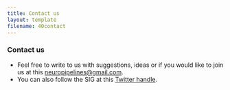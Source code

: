 ```yaml
---
title: Contact us
layout: template
filename: 40contact
--- 
```


### Contact us

* Feel free to write to us with suggestions, ideas or if you would like to join us at this <neuropipelines@gmail.com>.
* You can also follow the SIG at this [Twitter handle](https://twitter.com/OhbmEnvironment). 


